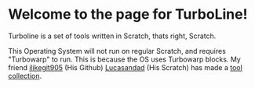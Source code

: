 # Welcome to the page for TurboLine!
Turboline is a set of tools written in Scratch, thats right, Scratch.

This Operating System will not run on regular Scratch, and requires "Turbowarp" to run. This is because the OS uses Turbowarp blocks. My friend [ilikegit905](https://github.com/ilikegit905/) (His Github) [Lucasandad](scratch.mit.edu/users/lucasandad/) (His Scratch) has made a [tool collection](https://scratch.mit.edu/projects/1120377105/).


